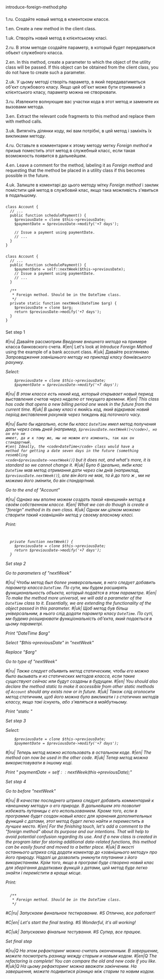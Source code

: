 introduce-foreign-method:php

###

1.ru. Создайте новый метод в клиентском классе.

1.en. Create a new method in the client class.

1.uk. Створіть новий метод в клієнтському класі.

2.ru. В этом методе создайте параметр, в который будет передаваться объект служебного класса.

2.en. In this method, create a parameter to which the object of the utility class will be passed. If this object can be obtained from the client class, you do not have to create such a parameter.

2.uk. У цьому методі створіть параметр, в який передаватиметься об'єкт службового класу. Якщо цей об'єкт може бути отриманий з клієнтського класу, параметр можна не створювати.

3.ru. Извлеките волнующие вас участки кода в этот метод и замените их вызовами метода.

3.en. Extract the relevant code fragments to this method and replace them with method calls.

3.uk. Витягніть ділянки коду, які вам потрібні, в цей метод і замініть їх викликами методу.

4.ru. Оставьте в комментарии к этому методу метку <i>Foreign method</i> и призыв поместить этот метод в служебный класс, если такая возможность появится в дальнейшем.

4.en. Leave a comment for the method, labeling it as <i>Foreign method</i> and requesting that the method be placed in a utility class if this becomes possible in the future.

4.uk. Залиште в коментарі до цього методу мітку <i>Foreign method</i> і заклик помістити цей метод в службовий клас, якщо така можливість з'явиться в подальшому.



###

```
class Account {
  // ...
  public function schedulePayment() {
    $previousDate = clone $this->previousDate;
    $paymentDate = $previousDate->modify('+7 days');

    // Issue a payment using paymentDate.
    // ...
  }
}
```

###

```
class Account {
  // ...
  public function schedulePayment() {
    $paymentDate = self::nextWeek($this->previousDate);
    // Issue a payment using paymentDate.
    // ...
  }

  /**
   * Foreign method. Should be in the DateTime class.
   */
  private static function nextWeek(DateTime $arg) {
  	$previousDate = clone $arg;
  	return $previousDate->modify('+7 days');
  }
}
```

###

Set step 1

#|ru| Давайте рассмотрим <i>Введение внешнего метода</i> на примере класса банковского счета.
#|en| Let's look at <i>Introduce Foreign Method</i> using the example of a bank account class.
#|uk| Давайте розглянемо <i>Запровадження зовнішнього методу<i> на прикладі класу банківського рахунку.

Select:
```
    $previousDate = clone $this->previousDate;
    $paymentDate = $previousDate->modify('+7 days');

```

#|ru| В этом классе есть некий код, который открывает новый период выставления счетов через неделю от текущего времени.
#|en| This class has code that opens a new billing period one week in the future from the current time.
#|uk| В цьому класі є якийсь код, який відкриває новий період виставлення рахунків через тиждень від поточного часу.

#|ru| Было бы идеально, если бы класс <code>DateTime</code> имел метод получения даты через семь дней (например, <code>$previousDate.nextWeek()</code>), но он его не имеет, да и к тому же, мы не можем его изменить, так как он стандартный.
#|en| Ideally, the <code>DateTime</code> class would have a method for getting a date seven days in the future (something resembling <code>$previousDate->nextWeek()</code>) but it does not, and what's more, it is standard so we cannot change it.
#|uk| Було б ідеально, якби клас <code>DateTime</code> мав метод отримання дати через сім днів (наприклад, <code>$previousDate.nextWeek()</code>), але він його не має, та й до того ж , ми не можемо його змінити, бо він стандартний.

Go to the end of "Account"

#|ru| Однако мы вполне можем создать такой «внешний» метод в своём собственном классе.
#|en| What we can do though is create a "foreign" method in its own class.
#|uk| Однак ми цілком можемо створити такий «зовнішній» метод у своєму власному класі.

Print:
```


  private function nextWeek() {
  	$previousDate = clone $this->previousDate;
  	return $previousDate->modify('+7 days');
  }
```

Set step 2

Go to parameters of "nextWeek"

#|ru| Чтобы метод был более универсальным, в него следует добавить параметр класса <code>DateTime</code>. По сути, мы будем расширять функциональность объекта, который подаётся в этом параметре.
#|en| To make the method more universal, we will add a parameter of the <code>DateTime</code> class to it. Essentially, we are extending the functionality of the object passed in this parameter.
#|uk| Щоб метод був більш універсальним, в нього слід додати параметр класу <code>DateTime</code>. По суті, ми будемо розширювати функціональність об'єкта, який подається в цьому параметрі.

Print "DateTime $arg"

Select "$this->previousDate" in "nextWeek"

Replace "$arg"

Go to type of "nextWeek"

#|ru| Также следует объявить метод статическим, чтобы его можно было вызывать и из статических методов класса, если такие существуют сейчас или будут созданы в будущем.
#|en| You should also declare the method static to make it accessible from other static methods of <code>Account</code> should any exists now or in future.
#|uk| Також слід оголосити метод статичним, щоб його можна було викликати і з статичних методів классу, якщо такі існують, або з'являться в майбутньому.

Print "static "

Set step 3

Select:
```
    $previousDate = clone $this->previousDate;
    $paymentDate = $previousDate->modify('+7 days');

```

#|ru| Теперь метод можно использовать в остальном коде.
#|en| The method can now be used in the other code.
#|uk| Тепер метод можна використовувати в іншому коді.

Print "    $paymentDate = self::nextWeek($this->previousDate);"

Set step 4

Go to before "nextWeek"

#|ru| В качестве последнего штриха следует добавить комментарий к «внешнему методу» о его природе. В дальнейшем это позволит избежать путаницы с его использованием. Кроме того, если в программе будет создан новый класс для хранения дополнительных функций с датами, этот метод будет легко найти и переместить в лучшее место.
#|en| For the finishing touch, let's add a comment to the "foreign method" about its purpose and our intentions. That will help to avoid potential confusion regarding its use. And if a new class is created in the program later for storing additional date-related functions, this method can be easily found and moved to a better place.
#|uk| В якості останнього штриха слід додати коментар до «зовнішнього методу» про його природу. Надалі це дозволить уникнути плутанини з його використанням. Крім того, якщо в програмі буде створено новий клас для зберігання додаткових функцій з датами, цей метод буде легко знайти і перемістити в краще місце.

Print:
```

  /**
   * Foreign method. Should be in the DateTime class.
   */
```

#C|ru| Запускаем финальное тестирование.
#S Отлично, все работает!

#C|en| Let's start the final testing.
#S Wonderful, it's all working!

#C|uk| Запускаємо фінальне тестування.
#S Супер, все працює.

Set final step

#|ru|Q На этом рефакторинг можно считать оконченным. В завершение, можете посмотреть разницу между старым и новым кодом.
#|en|Q The refactoring is complete! You can compare the old and new code if you like.
#|uk|Q На цьому рефакторинг можна вважати закінченим. На завершення, можете подивитися різницю між старим та новим кодом.